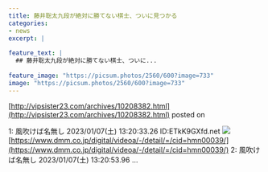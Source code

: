 ```yaml
---
title: 藤井聡太九段が絶対に勝てない棋士、ついに見つかる
categories:
- news
excerpt: |
  
feature_text: |
  ## 藤井聡太九段が絶対に勝てない棋士、ついに...
  
feature_image: "https://picsum.photos/2560/600?image=733"
image: "https://picsum.photos/2560/600?image=733"
---
```


[http://vipsister23.com/archives/10208382.html](http://vipsister23.com/archives/10208382.html)
posted on 

<!--more-->

1: 風吹けば名無し 2023/01/07(土) 13:20:33.26 ID:ETkK9GXfd.net ![](https://livedoor.blogimg.jp/vipsister23/imgs/f/1/f15b1b7b.jpg) [https://www.dmm.co.jp/digital/videoa/-/detail/=/cid=hmn00039/](https://www.dmm.co.jp/digital/videoa/-/detail/=/cid=hmn00039/) 2: 風吹けば名無し 2023/01/07(土) 13:20:53.96 ...

